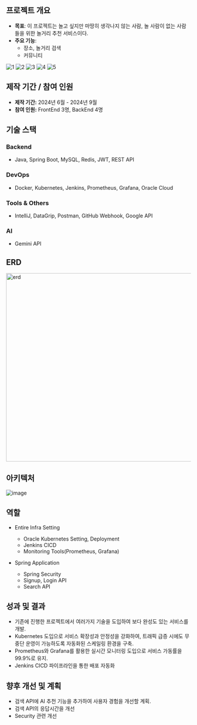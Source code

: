 ## 프로젝트 개요
- **목표**: 이 프로젝트는 놀고 싶지만 마땅히 생각나지 않는 사람, 놀 사람이 없는 사람들을 위한 놀거리 추천 서비스이다.
- **주요 기능**:
  - 장소, 놀거리 검색 
  - 커뮤니티
    
![1](https://github.com/user-attachments/assets/45bf5ba3-74b5-4278-b608-4302759db467)
![2](https://github.com/user-attachments/assets/f0f49968-ac89-43c0-bd22-5a432c8fbb5a)
![3](https://github.com/user-attachments/assets/13332bf2-5108-4881-8023-f1583e93ffc1)
![4](https://github.com/user-attachments/assets/97fc88ba-8683-4247-805c-efc78fdf5011)
![5](https://github.com/user-attachments/assets/ecf54acc-ba94-4db5-aa58-da1e272250d0)

## 제작 기간 / 참여 인원

- **제작 기간:** 2024년 6월 - 2024년 9월
- **참여 인원:** FrontEnd 3명, BackEnd 4명

## 기술 스택
### Backend
- Java, Spring Boot, MySQL, Redis, JWT, REST API

### DevOps
- Docker, Kubernetes, Jenkins, Prometheus, Grafana, Oracle Cloud

### Tools & Others
- IntelliJ, DataGrip, Postman, GitHub Webhook, Google API

### AI
- Gemini API

## ERD

<img width="513" alt="erd" src="https://github.com/user-attachments/assets/649b2d09-6fa6-4cbe-8549-9592aa05c7d4">

## 아키텍처

![image](https://github.com/user-attachments/assets/d8526be1-bab0-46a2-8925-e2b290360ec2)

## 역할
* Entire Infra Setting
  * Oracle Kubernetes Setting, Deployment
  * Jenkins CICD
  * Monitoring Tools(Prometheus, Grafana)
    
* Spring Application
  * Spring Security
  * Signup, Login API
  * Search API
    
## 성과 및 결과
- 기존에 진행한 프로젝트에서 여러가지 기술을 도입하여 보다 완성도 있는 서비스를 개발.
- Kubernetes 도입으로 서비스 확장성과 안정성을 강화하여, 트래픽 급증 시에도 무중단 운영이 가능하도록 자동화된 스케일링 환경을 구축.
- Prometheus와 Grafana를 활용한 실시간 모니터링 도입으로 서비스 가동률을 99.9%로 유지.
- Jenkins CICD 파이프라인을 통한 배포 자동화

## 향후 개선 및 계획
- 검색 API에 AI 추천 기능을 추가하여 사용자 경험을 개선할 계획.
- 검색 API의 응답시간을 개선
- Security 관련 개선



